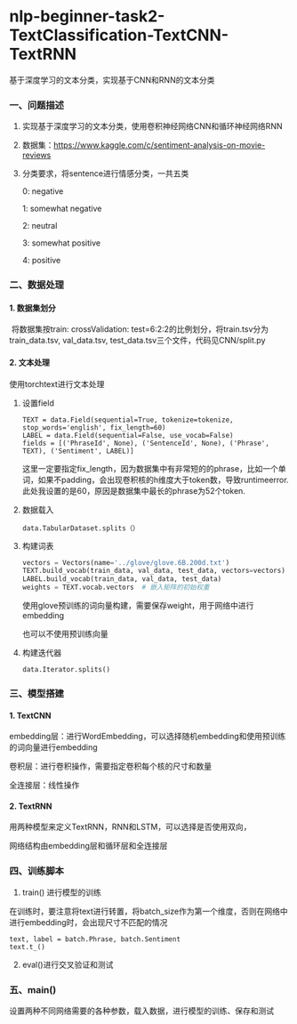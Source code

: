 # nlp-beginner-task2-TextClassification-TextCNN-TextRNN
基于深度学习的文本分类，实现基于CNN和RNN的文本分类

### 一、问题描述

1. 实现基于深度学习的文本分类，使用卷积神经网络CNN和循环神经网络RNN

2. 数据集：https://www.kaggle.com/c/sentiment-analysis-on-movie-reviews

3. 分类要求，将sentence进行情感分类，一共五类

   0: negative

   1: somewhat negative

   2:  neutral

   3: somewhat positive

   4: positive

### 二、数据处理

#### 1. 数据集划分

​        将数据集按train: crossValidation: test=6:2:2的比例划分，将train.tsv分为train_data.tsv, val_data.tsv, test_data.tsv三个文件，代码见CNN/split.py

#### 2. 文本处理

使用torchtext进行文本处理

1. 设置field

   ```
   TEXT = data.Field(sequential=True, tokenize=tokenize, stop_words='english', fix_length=60)
   LABEL = data.Field(sequential=False, use_vocab=False)
   fields = [('PhraseId', None), ('SentenceId', None), ('Phrase', TEXT), ('Sentiment', LABEL)]
   ```

   这里一定要指定fix_length，因为数据集中有非常短的的phrase，比如一个单词，如果不padding，会出现卷积核的h维度大于token数，导致runtimeerror. 此处我设置的是60，原因是数据集中最长的phrase为52个token.

2. 数据载入

   ```
   data.TabularDataset.splits（）
   ```

3. 构建词表

   ```python
   vectors = Vectors(name='../glove/glove.6B.200d.txt')
   TEXT.build_vocab(train_data, val_data, test_data, vectors=vectors)
   LABEL.build_vocab(train_data, val_data, test_data)
   weights = TEXT.vocab.vectors  # 嵌入矩阵的初始权重
   ```

   使用glove预训练的词向量构建，需要保存weight，用于网络中进行embedding

   也可以不使用预训练向量

4. 构建迭代器

   ```
   data.Iterator.splits()
   ```

### 三、模型搭建

#### 1. TextCNN

embedding层：进行WordEmbedding，可以选择随机embedding和使用预训练的词向量进行embedding

卷积层：进行卷积操作，需要指定卷积每个核的尺寸和数量

全连接层：线性操作

#### 2. TextRNN

用两种模型来定义TextRNN，RNN和LSTM，可以选择是否使用双向，

网络结构由embedding层和循环层和全连接层

### 四、训练脚本

1. train() 进行模型的训练

在训练时，要注意将text进行转置，将batch_size作为第一个维度，否则在网络中进行embedding时，会出现尺寸不匹配的情况

```
text, label = batch.Phrase, batch.Sentiment
text.t_()
```

2. eval()进行交叉验证和测试

### 五、main()

设置两种不同网络需要的各种参数，载入数据，进行模型的训练、保存和测试
